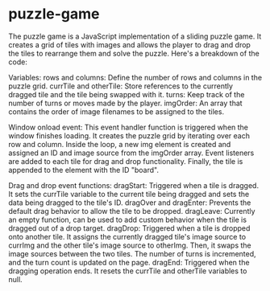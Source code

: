 # puzzle-game

The puzzle game is a JavaScript implementation of a sliding puzzle game. It creates a grid of tiles with images and allows the player to drag and drop the tiles to rearrange them and solve the puzzle. Here's a breakdown of the code:

Variables:
rows and columns: Define the number of rows and columns in the puzzle grid.
currTile and otherTile: Store references to the currently dragged tile and the tile being swapped with it.
turns: Keep track of the number of turns or moves made by the player.
imgOrder: An array that contains the order of image filenames to be assigned to the tiles.

Window onload event:
This event handler function is triggered when the window finishes loading.
It creates the puzzle grid by iterating over each row and column.
Inside the loop, a new img element is created and assigned an ID and image source from the imgOrder array.
Event listeners are added to each tile for drag and drop functionality.
Finally, the tile is appended to the element with the ID "board".

Drag and drop event functions:
dragStart: Triggered when a tile is dragged.
It sets the currTile variable to the current tile being dragged and sets the data being dragged to the tile's ID.
dragOver and dragEnter: Prevents the default drag behavior to allow the tile to be dropped.
dragLeave: Currently an empty function, can be used to add custom behavior when the tile is dragged out of a drop target.
dragDrop: Triggered when a tile is dropped onto another tile.
It assigns the currently dragged tile's image source to currImg and the other tile's image source to otherImg.
Then, it swaps the image sources between the two tiles.
The number of turns is incremented, and the turn count is updated on the page.
dragEnd: Triggered when the dragging operation ends.
It resets the currTile and otherTile variables to null.

